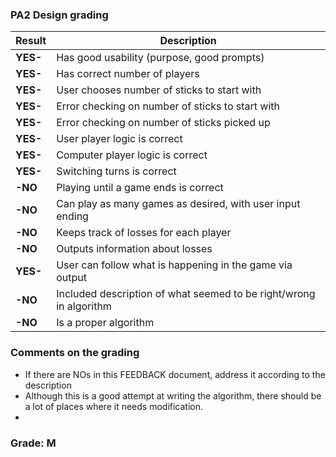 ### PA2 Design grading


| Result  | Description                                      |
|---------|--------------------------------------------------|
| **YES-** | Has good usability (purpose, good prompts)      |
| **YES-** | Has correct number of players                   |
| **YES-** | User chooses number of sticks to start with     |
| **YES-** | Error checking on number of sticks to start with|
| **YES-** | Error checking on number of sticks picked up    |
| **YES-** | User player logic is correct                    |
| **YES-** | Computer player logic is correct                |
| **YES-** | Switching turns is correct                      |
| **-NO**  | Playing until a game ends is correct            |
| **-NO**  | Can play as many games as desired, with user input ending |
| **-NO**  | Keeps track of losses for each player           |
| **-NO**  | Outputs information about losses                |
| **YES-** | User can follow what is happening in the game via output |
| **-NO**  | Included description of what seemed to be right/wrong in algorithm |
| **-NO**  | Is a proper algorithm                           |

### Comments on the grading
- If there are NOs in this FEEDBACK document, address it according to the description
- Although this is a good attempt at writing the algorithm, there should be a lot of places where it needs modification. 
- 
### Grade: M